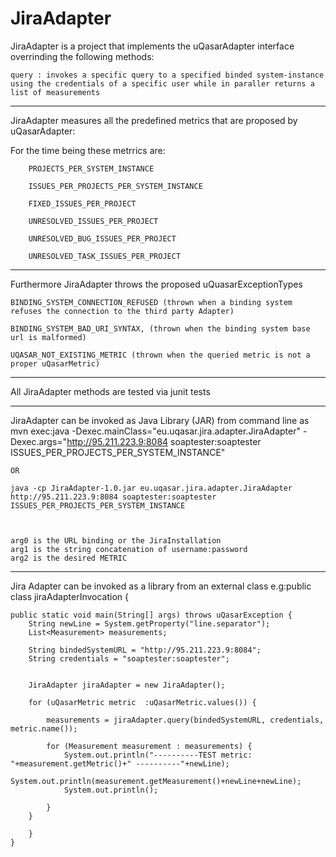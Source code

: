 JiraAdapter
===========

JiraAdapter is a project that implements the uQasarAdapter interface overrinding the following methods:

	query : invokes a specific query to a specified binded system-instance using the credentials of a specific user while in paraller returns a list of measurements

------------------------------------------------------------------------

JiraAdapter measures all the predefined metrics that are proposed by uQasarAdapter:

For the time being these metrrics are:

     
        PROJECTS_PER_SYSTEM_INSTANCE

        ISSUES_PER_PROJECTS_PER_SYSTEM_INSTANCE

        FIXED_ISSUES_PER_PROJECT

        UNRESOLVED_ISSUES_PER_PROJECT

        UNRESOLVED_BUG_ISSUES_PER_PROJECT

        UNRESOLVED_TASK_ISSUES_PER_PROJECT



----------------------------------------------------------------------

Furthermore JiraAdapter throws the proposed uQuasarExceptionTypes


    BINDING_SYSTEM_CONNECTION_REFUSED (thrown when a binding system refuses the connection to the third party Adapter)

    BINDING_SYSTEM_BAD_URI_SYNTAX, (thrown when the binding system base url is malformed)

    UQASAR_NOT_EXISTING_METRIC (thrown when the queried metric is not a proper uQasarMetric)

 
 ---------------------------------------------------------------------
 
All JiraAdapter methods are tested via junit tests

---------------------------------------------------------------------

JiraAdapter can be invoked as Java Library (JAR) from command line as 
	mvn exec:java -Dexec.mainClass="eu.uqasar.jira.adapter.JiraAdapter" -Dexec.args="http://95.211.223.9:8084 soaptester:soaptester ISSUES_PER_PROJECTS_PER_SYSTEM_INSTANCE"
	
	OR

	java -cp JiraAdapter-1.0.jar eu.uqasar.jira.adapter.JiraAdapter http://95.211.223.9:8084 soaptester:soaptester ISSUES_PER_PROJECTS_PER_SYSTEM_INSTANCE

		
 
	arg0 is the URL binding or the JiraInstallation
	arg1 is the string concatenation of username:password
	arg2 is the desired METRIC

--------------------------------------------------------------------

Jira Adapter can be invoked as a library from an external class e.g:public class jiraAdapterInvocation {

    public static void main(String[] args) throws uQasarException {
        String newLine = System.getProperty("line.separator");
        List<Measurement> measurements;

        String bindedSystemURL = "http://95.211.223.9:8084";
        String credentials = "soaptester:soaptester";


        JiraAdapter jiraAdapter = new JiraAdapter();

        for (uQasarMetric metric  :uQasarMetric.values()) {

            measurements = jiraAdapter.query(bindedSystemURL, credentials, metric.name());

            for (Measurement measurement : measurements) {
                System.out.println("----------TEST metric: "+measurement.getMetric()+" ----------"+newLine);
                System.out.println(measurement.getMeasurement()+newLine+newLine);
                System.out.println();

            }
   		}

  		}
	}

